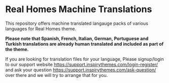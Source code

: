 # Real Homes Machine Translations

This repository offers machine translated langauge packs of various languages for Real Homes theme.

**Please note that Spanish, French, Italian, German, Portuguese and Turkish translations are already human translated and included as part of the theme.**

If you are looking for translation files for your language, Please signup/login to our support website https://support.inspirythemes.com/login-register/ and ask your question https://support.inspirythemes.com/ask-question/ over there and we will try to arrange that for you.
